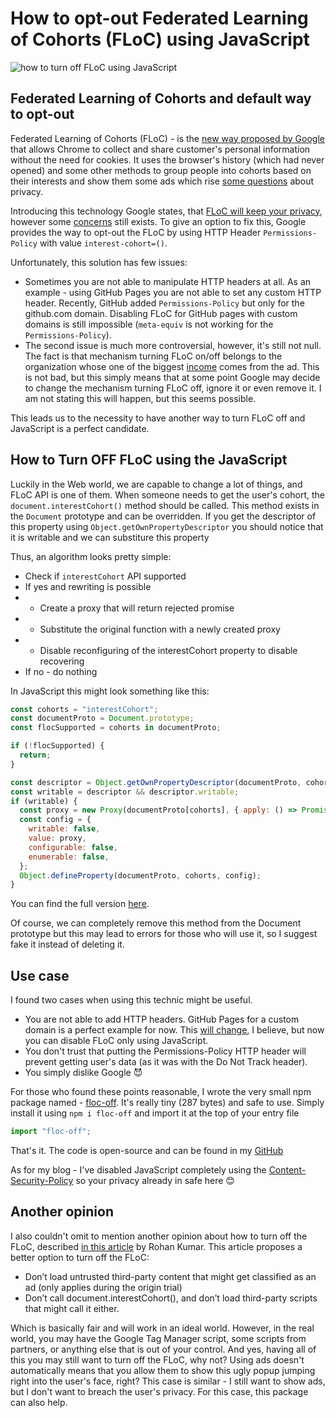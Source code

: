 # How to opt-out Federated Learning of Cohorts (FLoC) using JavaScript

![how to turn off FLoC using JavaScript](~/img/kdpv/how-to-optout-floc.png)

## Federated Learning of Cohorts and default way to opt-out

Federated Learning of Cohorts (FLoC) - is the [new way proposed by Google](https://github.com/WICG/floc) that allows Chrome to collect and share customer's personal information without the need for cookies. It uses the browser's history (which had never opened) and some other methods to group people into cohorts based on their interests and show them some ads which rise [some questions](https://www.eff.org/ru/deeplinks/2021/03/googles-floc-terrible-idea) about privacy.

Introducing this technology Google states, that [FLoC will keep your privacy](https://github.com/WICG/floc#privacy-and-security-considerations), however some [concerns](https://brave.com/why-brave-disables-floc/) still exists. To give an option to fix this, Google provides the way to opt-out the FLoC by using HTTP Header `Permissions-Policy` with value `interest-cohort=()`.

Unfortunately, this solution has few issues:

- Sometimes you are not able to manipulate HTTP headers at all. As an example - using GitHub Pages you are not able to set any custom HTTP header. Recently, GitHub added `Permissions-Policy` but only for the github.com domain. Disabling FLoC for GitHub pages with custom domains is still impossible (`meta-equiv` is not working for the `Permissions-Policy`).
- The second issue is much more controversial, however, it's still not null. The fact is that mechanism turning FLoC on/off belongs to the organization whose one of the biggest [income](https://abc.xyz/investor/static/pdf/2019Q4_alphabet_earnings_release.pdf?cache=79552b8) comes from the ad. This is not bad, but this simply means that at some point Google may decide to change the mechanism turning FLoC off, ignore it or even remove it. I am not stating this will happen, but this seems possible.

This leads us to the necessity to have another way to turn FLoC off and JavaScript is a perfect candidate.

## How to Turn OFF FLoC using the JavaScript

Luckily in the Web world, we are capable to change a lot of things, and FLoC API is one of them. When someone needs to get the user's cohort, the `document.interestCohort()` method should be called. This method exists in the `Document` prototype and can be overridden. If you get the descriptor of this property using `Object.getOwnPropertyDescriptor` you should notice that it is writable and we can substiture this property

Thus, an algorithm looks pretty simple:

- Check if `interestCohort` API supported
- If yes and rewriting is possible
- - Create a proxy that will return rejected promise
- - Substitute the original function with a newly created proxy
- - Disable reconfiguring of the interestCohort property to disable recovering
- If no - do nothing

In JavaScript this might look something like this:

```js
const cohorts = "interestCohort";
const documentProto = Document.prototype;
const flocSupported = cohorts in documentProto;

if (!flocSupported) {
  return;
}

const descriptor = Object.getOwnPropertyDescriptor(documentProto, cohorts);
const writable = descriptor && descriptor.writable;
if (writable) {
  const proxy = new Proxy(documentProto[cohorts], { apply: () => Promise.reject() });
  const config = {
    writable: false,
    value: proxy,
    configurable: false,
    enumerable: false,
  };
  Object.defineProperty(documentProto, cohorts, config);
}
```

You can find the full version [here](https://github.com/Drag13/floc-off/blob/master/src/index.js).

Of course, we can completely remove this method from the Document prototype but this may lead to errors for those who will use it, so I suggest fake it instead of deleting it.

## Use case

I found two cases when using this technic might be useful.

- You are not able to add HTTP headers. GitHub Pages for a custom domain is a perfect example for now. This [will change](https://twitter.com/drag137/status/1387425202125033476), I believe, but now you can disable FLoC only using JavaScript.
- You don't trust that putting the Permissions-Policy HTTP header will prevent getting user's data (as it was with the Do Not Track header).
- You simply dislike Google 😈

For those who found these points reasonable, I wrote the very small npm package named - [floc-off](https://www.npmjs.com/package/floc-off). It's really tiny (287 bytes) and safe to use.
Simply install it using `npm i floc-off` and import it at the top of your entry file

```javascript
import "floc-off";
```

That's it. The code is open-source and can be found in my [GitHub](https://github.com/Drag13/floc-off)

As for my blog - I've disabled JavaScript completely using the [Content-Security-Policy](https://drag13.io/posts/security-headers/index.html) so your privacy already in safe here 😊

## Another opinion

I also couldn't omit to mention another opinion about how to turn off the FLoC, described [in this article](https://seirdy.one/2021/04/16/permissions-policy-floc-misinfo.html) by Rohan Kumar. This article proposes a better option to turn off the FLoC:

- Don’t load untrusted third-party content that might get classified as an ad (only applies during the origin trial)
- Don’t call document.interestCohort(), and don’t load third-party scripts that might call it either.

Which is basically fair and will work in an ideal world. However, in the real world, you may have the Google Tag Manager script, some scripts from partners, or anything else that is out of your control. And yes, having all of this you may still want to turn off the FLoC, why not? Using ads doesn't automatically means that you allow them to show this ugly popup jumping right into the user's face, right? This case is similar - I still want to show ads, but I don't want to breach the user's privacy. For this case, this package can also help.
